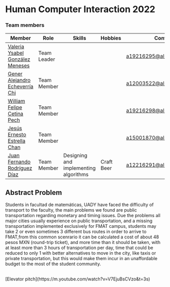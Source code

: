 <h1>Human Computer Interaction 2022</h1>
<h3>Team members</h3>
<table>
  <thead>
    <tr>
      <th>Member</th>
      <th>Role</th>
      <th>Skills</th>
      <th>Hobbies</th>
      <th>Contact</th>
    </tr>
  </thead>
  <tbody>
    <tr>
      <td><a href="https://github.com/valeegms">Valeria Ysabel González Meneses</a></td>
      <td>Team Leader</td>
      <td></td>
      <td></td>
      <td><a href="mailto:a19216295@alumnos.uady.mx">a19216295@alumnos.uady.mx</a></td>
    </tr>
    <tr>
      <td><a href="https://github.com/GenerEcheverria">Gener Alejandro Echeverría Chi</a></td>
      <td>Team Member</td>
      <td></td>
      <td></td>
      <td><a href="mailto:a12003522@alumnos.uady.mx">a12003522@alumnos.uady.mx</a></td>
    </tr>
    <tr>
      <td><a href="https://github.com/WillisCorp">William Felipe Cetina Pech</a></td>
      <td>Team Member</td>
      <td></td>
      <td></td>
      <td><a href="mailto:a19216298@alumnos.uady.mx">a19216298@alumnos.uady.mx</a></td>
    </tr>
     <tr>
      <td><a href="https://github.com/Jesusflosd">Jesús Ernesto Estrella Chan</a></td>
      <td>Team Member</td>
      <td></td>
      <td></td>
       <td><a href="mailto:a15001870@alumnos.uady.mx">a15001870@alumnos.uady.mx</a></td>
    </tr>     
     <tr>
      <td><a href="https://github.com/jfer1990">Juan Fernando Rodríguez Díaz</a></td>
      <td>Team Member</td>
      <td>Designing and implementing algorithms</td>
      <td>Craft Beer</td>
       <td><a href="mailto:a12216291@alumnos.uady.mx">a12216291@alumnos.uady.mx</a></td>
    </tr>
  </tbody>
  </table>
<section>
  <article>
    <h2>Abstract Problem</h2>
    <p>
      Students in facultad de matemáticas, UADY have faced the difficulty of transport to the faculty, the main problems we found are public transportation regarding monetary and timing issues. Due the problems all major cities usually experience on public transportation, and a missing transportation implemented exclusively for FMAT campus, students may take 2 or even sometimes 3 different bus routes in order to arrive to FMAT,from this common scenrario it can be calculated a cost of about 48 pesos MXN (round-trip ticket), and more time than it should be taken, with at least more than 3 hours of transportation per day, time that could be reduced to only 1 with better alternatives to move in the city, like taxis or private transportation, but this would make them incur in an unaffordable budget to the most of the student community.   
    </p>
    <br>
    [Elevator pitch](https://m.youtube.com/watch?v=V7EjuBsCVzo&t=3s)
  </article>
</section>
